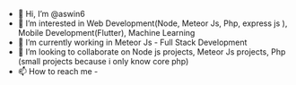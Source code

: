 - 👋 Hi, I’m @aswin6
- 👀 I’m interested in Web Development(Node, Meteor Js, Php, express js ), Mobile Development(Flutter), Machine Learning  
- 🌱 I’m currently working in Meteor Js - Full Stack Development
- 💞️ I’m looking to collaborate on Node js projects, Meteor Js projects, Php (small projects because i only know core php)
- 📫 How to reach me - 

<!---
aswin6/aswin6 is a ✨ special ✨ repository because its `README.md` (this file) appears on your GitHub profile.
You can click the Preview link to take a look at your changes.
--->
